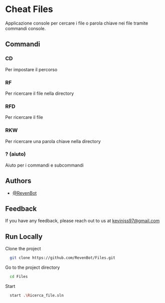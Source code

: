 
# Cheat Files

Applicazione console per cercare i file o parola chiave nei file 
tramite commandi console.




## Commandi
 

### CD
Per impostare il percorso
### RF
Per ricercare il file nella directory
### RFD
Per ricercare il file 
### RKW
Per ricercare una parola chiave nella directory
### ? (aiuto)
Aiuto per i commandi e subcommandi





## Authors

- [@RevenBot](https://github.com/RevenBot)


## Feedback

If you have any feedback, please reach out to us at kevinjss97@gmail.com


## Run Locally

Clone the project

```bash
  git clone https://github.com/RevenBot/Files.git
```

Go to the project directory

```bash
  cd Files
```

Start 

```bash
  start .\Ricerca_file.sln
```



